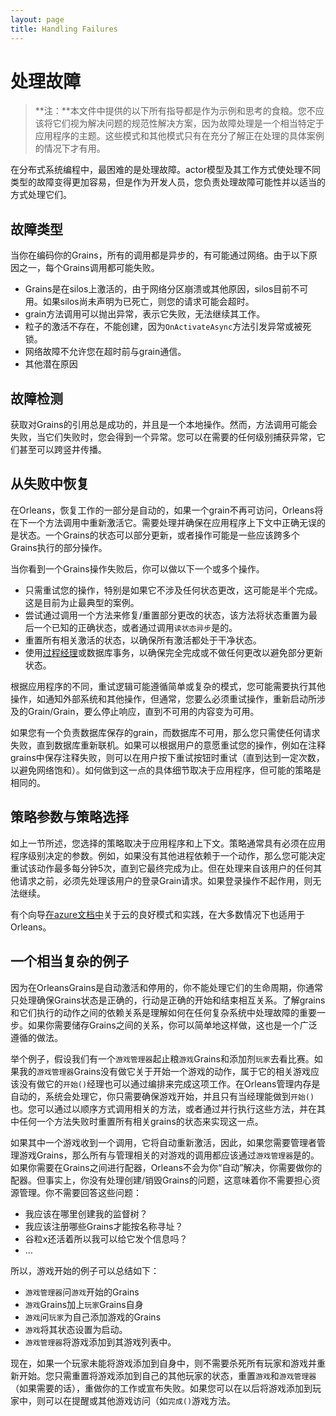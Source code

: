 ```yaml
---
layout: page
title: Handling Failures
---
```


# 处理故障

> **注：**本文件中提供的以下所有指导都是作为示例和思考的食粮。您不应该将它们视为解决问题的规范性解决方案，因为故障处理是一个相当特定于应用程序的主题。这些模式和其他模式只有在充分了解正在处理的具体案例的情况下才有用。

在分布式系统编程中，最困难的是处理故障。actor模型及其工作方式使处理不同类型的故障变得更加容易，但是作为开发人员，您负责处理故障可能性并以适当的方式处理它们。

## 故障类型

当你在编码你的Grains，所有的调用都是异步的，有可能通过网络。由于以下原因之一，每个Grains调用都可能失败。

-   Grains是在silos上激活的，由于网络分区崩溃或其他原因，silos目前不可用。如果silos尚未声明为已死亡，则您的请求可能会超时。
-   grain方法调用可以抛出异常，表示它失败，无法继续其工作。
-   粒子的激活不存在，不能创建，因为`OnActivateAsync`方法引发异常或被死锁。
-   网络故障不允许您在超时前与grain通信。
-   其他潜在原因

## 故障检测

获取对Grains的引用总是成功的，并且是一个本地操作。然而，方法调用可能会失败，当它们失败时，您会得到一个异常。您可以在需要的任何级别捕获异常，它们甚至可以跨竖井传播。

## 从失败中恢复

在Orleans，恢复工作的一部分是自动的，如果一个grain不再可访问，Orleans将在下一个方法调用中重新激活它。需要处理并确保在应用程序上下文中正确无误的是状态。一个Grains的状态可以部分更新，或者操作可能是一些应该跨多个Grains执行的部分操作。

当你看到一个Grains操作失败后，你可以做以下一个或多个操作。

-   只需重试您的操作，特别是如果它不涉及任何状态更改，这可能是半个完成。这是目前为止最典型的案例。
-   尝试通过调用一个方法来修复/重置部分更改的状态，该方法将状态重置为最后一个已知的正确状态，或者通过调用`读状态异步`是的。
-   重置所有相关激活的状态，以确保所有激活都处于干净状态。
-   使用[过程经理](https://msdn.microsoft.com/en-us/library/jj591569.aspx)或数据库事务，以确保完全完成或不做任何更改以避免部分更新状态。

根据应用程序的不同，重试逻辑可能遵循简单或复杂的模式，您可能需要执行其他操作，如通知外部系统和其他操作，但通常，您要么必须重试操作，重新启动所涉及的Grain/Grain，要么停止响应，直到不可用的内容变为可用。

如果您有一个负责数据库保存的grain，而数据库不可用，那么您只需使任何请求失败，直到数据库重新联机。如果可以根据用户的意愿重试您的操作，例如在注释grains中保存注释失败，则可以在用户按下重试按钮时重试（直到达到一定次数，以避免网络饱和）。如何做到这一点的具体细节取决于应用程序，但可能的策略是相同的。

## 策略参数与策略选择

如上一节所述，您选择的策略取决于应用程序和上下文。策略通常具有必须在应用程序级别决定的参数。例如，如果没有其他进程依赖于一个动作，那么您可能决定重试该动作最多每分钟5次，直到它最终完成为止。但在处理来自该用户的任何其他请求之前，必须先处理该用户的登录Grain请求。如果登录操作不起作用，则无法继续。

有个向导[在azure文档中](https://docs.microsoft.com/en-us/azure/architecture/patterns/)关于云的良好模式和实践，在大多数情况下也适用于Orleans。

## 一个相当复杂的例子

因为在OrleansGrains是自动激活和停用的，你不能处理它们的生命周期，你通常只处理确保Grains状态是正确的，行动是正确的开始和结束相互关系。了解grains和它们执行的动作之间的依赖关系是理解如何在任何复杂系统中处理故障的重要一步。如果你需要储存Grains之间的关系，你可以简单地这样做，这也是一个广泛遵循的做法。

举个例子，假设我们有一个`游戏管理器`起止粮`游戏`Grains和添加剂`玩家`去看比赛。如果我的`游戏管理器`Grains没有做它关于开始一个游戏的动作，属于它的相关游戏应该没有做它的`开始()`经理也可以通过编排来完成这项工作。在Orleans管理内存是自动的，系统会处理它，你只需要确保游戏开始，并且只有当经理能做到`开始()`也。您可以通过以顺序方式调用相关的方法，或者通过并行执行这些方法，并在其中任何一个方法失败时重置所有相关grains的状态来实现这一点。

如果其中一个游戏收到一个调用，它将自动重新激活，因此，如果您需要管理者管理游戏Grains，那么所有与管理相关的对游戏的调用都应该通过`游戏管理器`是的。如果你需要在Grains之间进行配器，Orleans不会为你“自动”解决，你需要做你的配器。但事实上，你没有处理创建/销毁Grains的问题，这意味着你不需要担心资源管理。你不需要回答这些问题：

-   我应该在哪里创建我的监督树？
-   我应该注册哪些Grains才能按名称寻址？
-   谷粒x还活着所以我可以给它发个信息吗？
-   …

所以，游戏开始的例子可以总结如下：

-   `游戏管理器`问`游戏`开始的Grains
-   `游戏`Grains加上`玩家`Grains自身
-   `游戏`问`玩家`为自己添加游戏的Grains
-   `游戏`将其状态设置为启动。
-   `游戏管理器`将游戏添加到其游戏列表中。

现在，如果一个玩家未能将游戏添加到自身中，则不需要杀死所有玩家和游戏并重新开始。您只需重置将游戏添加到自己的其他玩家的状态，重置`游戏`和`游戏管理器`（如果需要的话），重做你的工作或宣布失败。如果您可以在以后将游戏添加到玩家中，则可以在提醒或其他游戏访问（如`完成()`游戏方法。
